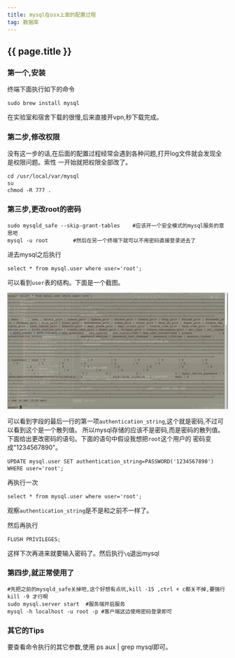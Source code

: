 ```yaml
---
title: mysql在osx上面的配置过程
tag: 数据库
---
```


## {{ page.title }}

### 第一个,安装
终端下面执行如下的命令

~~~
sudo brew install mysql
~~~

在实验室和宿舍下载的很慢,后来直接开vpn,秒下载完成。

### 第二步,修改权限
没有这一步的话,在后面的配置过程经常会遇到各种问题,打开log文件就会发现全是权限问题。索性
一开始就把权限全部改了。

~~~
cd /usr/local/var/mysql
su
chmod -R 777 .
~~~

### 第三步,更改root的密码

~~~
sudo mysqld_safe --skip-grant-tables    #应该开一个安全模式的mysql服务的意思吧
mysql -u root        #然后在另一个终端下就可以不用密码直接登录进去了
~~~

进去mysql之后执行

~~~
select * from mysql.user where user='root';
~~~

可以看到`user`表的结构。下面是一个截图。

<img width="700dp"  src="/images/user表结构.png"/>

可以看到字段的最后一行的第一项`authentication_string`,这个就是密码,不过可以看到这个是一个散列值。
所以mysql存储的应该不是密码,而是密码的散列值。下面给出更改密码的语句。下面的语句中假设我想把`root`这个用户的
密码变成"1234567890"。

~~~
UPDATE mysql.user SET authentication_string=PASSWORD('1234567890') WHERE user='root';
~~~

再执行一次

~~~
select * from mysql.user where user='root';
~~~

观察`authentication_string`是不是和之前不一样了。

然后再执行

~~~
FLUSH PRIVILEGES;
~~~

这样下次再进来就要输入密码了。然后执行`\q`退出mysql

### 第四步,就正常使用了

~~~
#先把之前的mysqld_safe关掉吧,这个好想有点坑,kill -15 ,ctrl + c都关不掉,要强行kill -9 才行啊
sudo mysql.server start  #服务端开启服务
mysql -h localhost -u root -p #客户端这边使用密码登录即可
~~~

### 其它的Tips

要查看命令执行的其它参数,使用 ps aux | grep mysql即可。